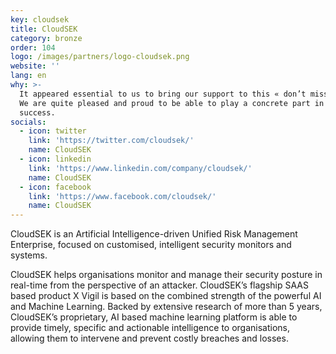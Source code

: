 ```yaml
---
key: cloudsek
title: CloudSEK
category: bronze
order: 104
logo: /images/partners/logo-cloudsek.png
website: ''
lang: en
why: >-
  It appeared essential to us to bring our support to this « don’t miss » event.
  We are quite pleased and proud to be able to play a concrete part in its
  success.  
socials:
  - icon: twitter
    link: 'https://twitter.com/cloudsek/'
    name: CloudSEK
  - icon: linkedin
    link: 'https://www.linkedin.com/company/cloudsek/'
    name: CloudSEK
  - icon: facebook
    link: 'https://www.facebook.com/cloudsek/'
    name: CloudSEK
---
```

CloudSEK is an Artificial Intelligence-driven Unified Risk Management Enterprise, focused on customised, intelligent security monitors and systems.

CloudSEK helps organisations monitor and manage their security posture in real-time from the perspective of an attacker. CloudSEK’s flagship SAAS based product X Vigil is based on the combined strength of the powerful AI and Machine Learning. Backed by extensive research of more than 5 years, CloudSEK’s proprietary, AI based machine learning platform is able to provide timely, specific and actionable intelligence to organisations, allowing them to intervene and prevent costly breaches and losses.
